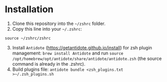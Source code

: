 # Installation
1. Clone this repository into the `~/zshrc` folder.
2. Copy this line into your `~/.zshrc`:
```
source ~/zshrc/zshrc
```
3. Install `Antidote` (https://getantidote.github.io/install) for zsh plugin management: `brew install Antidote` and run `source /opt/homebrew/opt/antidote/share/antidote/antidote.zsh` (the source command is already in the .zshrc).
5. Build plugins file: `antidote bundle <zsh_plugins.txt >~/.zsh_plugins.sh`
